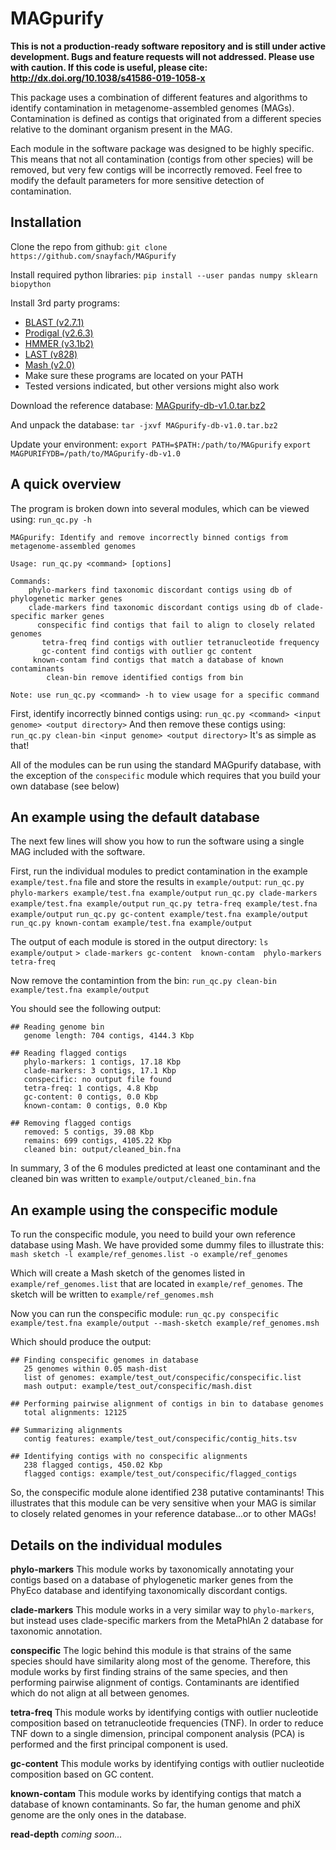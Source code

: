# MAGpurify

<b> This is not a production-ready software repository and is still under active development. Bugs and feature requests will not addressed. Please use with caution. If this code is useful, please cite: http://dx.doi.org/10.1038/s41586-019-1058-x</b>

This package uses a combination of different features and algorithms to identify contamination in metagenome-assembled genomes (MAGs). Contamination is defined as contigs that originated from a different species relative to the dominant organism present in the MAG.

Each module in the software package was designed to be highly specific. This means that not all contamination (contigs from other species) will be removed, but very few contigs will be incorrectly removed. Feel free to modify the default parameters for more sensitive detection of contamination.

## Installation

Clone the repo from github:
`git clone https://github.com/snayfach/MAGpurify`

Install required python libraries:
`pip install --user pandas numpy sklearn biopython`

Install 3rd party programs:

* [BLAST (v2.7.1)](https://blast.ncbi.nlm.nih.gov/Blast.cgi?CMD=Web&PAGE_TYPE=BlastDocs&DOC_TYPE=Download)
* [Prodigal (v2.6.3)](https://github.com/hyattpd/Prodigal)
* [HMMER (v3.1b2)](http://hmmer.org/download.html)
* [LAST (v828)](http://last.cbrc.jp)
* [Mash (v2.0)](https://github.com/marbl/Mash/releases)
* Make sure these programs are located on your PATH
* Tested versions indicated, but other versions might also work

Download the reference database: [MAGpurify-db-v1.0.tar.bz2](http://bit.ly/MAGpurify-db)

And unpack the database:
`tar -jxvf MAGpurify-db-v1.0.tar.bz2`

 Update your environment:
`export PATH=$PATH:/path/to/MAGpurify`
`export MAGPURIFYDB=/path/to/MAGpurify-db-v1.0`


## A quick overview

The program is broken down into several modules, which can be viewed using: `run_qc.py -h`

```
MAGpurify: Identify and remove incorrectly binned contigs from metagenome-assembled genomes

Usage: run_qc.py <command> [options]

Commands:
    phylo-markers find taxonomic discordant contigs using db of phylogenetic marker genes
    clade-markers find taxonomic discordant contigs using db of clade-specific marker genes
      conspecific find contigs that fail to align to closely related genomes
       tetra-freq find contigs with outlier tetranucleotide frequency
       gc-content find contigs with outlier gc content
     known-contam find contigs that match a database of known contaminants
        clean-bin remove identified contigs from bin

Note: use run_qc.py <command> -h to view usage for a specific command
```

First, identify incorrectly binned contigs using: `run_qc.py <command> <input genome> <output directory>`
And then remove these contigs using: `run_qc.py clean-bin <input genome> <output directory>`
It's as simple as that!

All of the modules can be run using the standard MAGpurify database, with the exception of the `conspecific` module which requires that you build your own database (see below)

## An example using the default database

The next few lines will show you how to run the software using a single MAG included with the software.

First, run the individual modules to predict contamination in the example `example/test.fna` file and store the results in `example/output`:
`run_qc.py phylo-markers example/test.fna example/output`
`run_qc.py clade-markers example/test.fna example/output`
`run_qc.py tetra-freq example/test.fna example/output`
`run_qc.py gc-content example/test.fna example/output`
`run_qc.py known-contam example/test.fna example/output`

The output of each module is stored in the output directory:
`ls example/output`
`> clade-markers gc-content  known-contam  phylo-markers  tetra-freq`

Now remove the contamintion from the bin:
`run_qc.py clean-bin example/test.fna example/output`

You should see the following output:

```
## Reading genome bin
   genome length: 704 contigs, 4144.3 Kbp

## Reading flagged contigs
   phylo-markers: 1 contigs, 17.18 Kbp
   clade-markers: 3 contigs, 17.1 Kbp
   conspecific: no output file found
   tetra-freq: 1 contigs, 4.8 Kbp
   gc-content: 0 contigs, 0.0 Kbp
   known-contam: 0 contigs, 0.0 Kbp

## Removing flagged contigs
   removed: 5 contigs, 39.08 Kbp
   remains: 699 contigs, 4105.22 Kbp
   cleaned bin: output/cleaned_bin.fna
```

In summary, 3 of the 6 modules predicted at least one contaminant and the cleaned bin was written to `example/output/cleaned_bin.fna`

## An example using the conspecific module

To run the conspecific module, you need to build your own reference database using Mash. We have provided some dummy files to illustrate this:
`mash sketch -l example/ref_genomes.list -o example/ref_genomes`

Which will create a Mash sketch of the genomes listed in `example/ref_genomes.list` that are located in `example/ref_genomes`. The sketch will be written to `example/ref_genomes.msh`

Now you can run the conspecific module:
`run_qc.py conspecific example/test.fna example/output --mash-sketch example/ref_genomes.msh`

Which should produce the output:

```
## Finding conspecific genomes in database
   25 genomes within 0.05 mash-dist
   list of genomes: example/test_out/conspecific/conspecific.list
   mash output: example/test_out/conspecific/mash.dist

## Performing pairwise alignment of contigs in bin to database genomes
   total alignments: 12125

## Summarizing alignments
   contig features: example/test_out/conspecific/contig_hits.tsv

## Identifying contigs with no conspecific alignments
   238 flagged contigs, 450.02 Kbp
   flagged contigs: example/test_out/conspecific/flagged_contigs
```

So, the conspecific module alone identified 238 putative contaminants! This illustrates that this module can be very sensitive when your MAG is similar to closely related genomes in your reference database...or to other MAGs!


## Details on the individual modules

<b>phylo-markers</b>
This module works by taxonomically annotating your contigs based on a database of phylogenetic marker genes from the PhyEco database and identifying taxonomically discordant contigs.

<b>clade-markers</b>
This module works in a very similar way to `phylo-markers`, but instead uses clade-specific markers from the MetaPhlAn 2 database for taxonomic annotation.

<b>conspecific</b>
The logic behind this module is that strains of the same species should have similarity along most of the genome. Therefore, this module works by first finding strains of the same species, and then performing pairwise alignment of contigs. Contaminants are identified which do not align at all between genomes.

<b>tetra-freq</b>
This module works by identifying contigs with outlier nucleotide composition based on tetranucleotide frequencies (TNF). In order to reduce TNF down to a single dimension, principal component analysis (PCA) is performed and the first principal component is used.

<b>gc-content</b>
This module works by identifying contigs with outlier nucleotide composition based on GC content.

<b>known-contam</b>
This module works by identifying contigs that match a database of known contaminants. So far, the human genome and phiX genome are the only ones in the database.

<b>read-depth</b>
<i>coming soon...</i>
